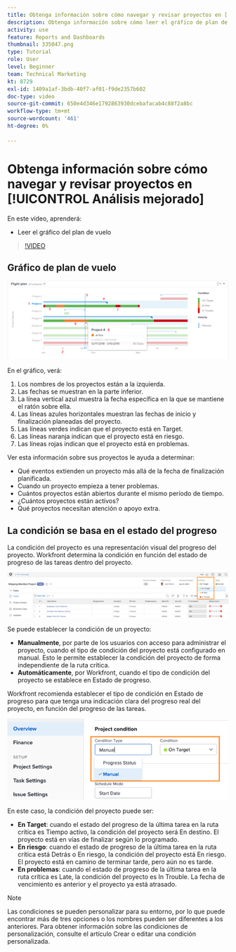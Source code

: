 ```yaml
---
title: Obtenga información sobre cómo navegar y revisar proyectos en [!UICONTROL Análisis mejorado]
description: Obtenga información sobre cómo leer el gráfico de plan de vuelo en Workfront.
activity: use
feature: Reports and Dashboards
thumbnail: 335047.png
type: Tutorial
role: User
level: Beginner
team: Technical Marketing
kt: 8729
exl-id: 1409a1af-3bdb-40f7-af01-f9de2357b602
doc-type: video
source-git-commit: 650e4d346e1792863930dcebafacab4c88f2a8bc
workflow-type: tm+mt
source-wordcount: '461'
ht-degree: 0%

---
```


# Obtenga información sobre cómo navegar y revisar proyectos en [!UICONTROL Análisis mejorado]

En este vídeo, aprenderá:

* Leer el gráfico del plan de vuelo

>[!VIDEO](https://video.tv.adobe.com/v/335047/?quality=12&learn=on)

## Gráfico de plan de vuelo

![Imagen de un gráfico de plan de vuelo con números que coinciden con las viñetas a continuación](assets/section-2-1.png)

En el gráfico, verá:

1. Los nombres de los proyectos están a la izquierda.
1. Las fechas se muestran en la parte inferior.
1. La línea vertical azul muestra la fecha específica en la que se mantiene el ratón sobre ella.
1. Las líneas azules horizontales muestran las fechas de inicio y finalización planeadas del proyecto.
1. Las líneas verdes indican que el proyecto está en Target.
1. Las líneas naranja indican que el proyecto está en riesgo.
1. Las líneas rojas indican que el proyecto está en problemas.

Ver esta información sobre sus proyectos le ayuda a determinar:

* Qué eventos extienden un proyecto más allá de la fecha de finalización planificada.
* Cuando un proyecto empieza a tener problemas.
* Cuántos proyectos están abiertos durante el mismo período de tiempo.
* ¿Cuántos proyectos están activos?
* Qué proyectos necesitan atención o apoyo extra.

## La condición se basa en el estado del progreso

La condición del proyecto es una representación visual del progreso del proyecto. Workfront determina la condición en función del estado de progreso de las tareas dentro del proyecto.

![Una imagen de los posibles estados de progreso](assets/section-2-2.png)

Se puede establecer la condición de un proyecto:

* **Manualmente**, por parte de los usuarios con acceso para administrar el proyecto, cuando el tipo de condición del proyecto está configurado en manual. Esto le permite establecer la condición del proyecto de forma independiente de la ruta crítica.
* **Automáticamente**, por Workfront, cuando el tipo de condición del proyecto se establece en Estado de progreso.

Workfront recomienda establecer el tipo de condición en Estado de progreso para que tenga una indicación clara del progreso real del proyecto, en función del progreso de las tareas.

![Una imagen de los posibles estados de progreso](assets/section-2-3.png)

En este caso, la condición del proyecto puede ser:

* **En Target**: cuando el estado del progreso de la última tarea en la ruta crítica es Tiempo activo, la condición del proyecto será En destino. El proyecto está en vías de finalizar según lo programado.
* **En riesgo**: cuando el estado de progreso de la última tarea en la ruta crítica está Detrás o En riesgo, la condición del proyecto está En riesgo. El proyecto está en camino de terminar tarde, pero aún no es tarde.
* **En problemas**: cuando el estado de progreso de la última tarea en la ruta crítica es Late, la condición del proyecto es In Trouble. La fecha de vencimiento es anterior y el proyecto ya está atrasado.

>[!NOTE]
>
>Las condiciones se pueden personalizar para su entorno, por lo que puede encontrar más de tres opciones o los nombres pueden ser diferentes a los anteriores. Para obtener información sobre las condiciones de personalización, consulte el artículo Crear o editar una condición personalizada.

